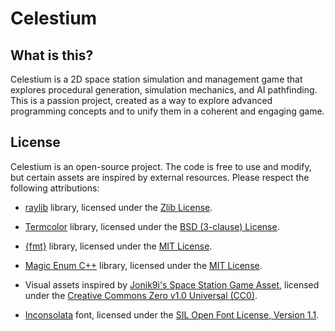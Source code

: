 # **Celestium**

## What is this?

Celestium is a 2D space station simulation and management game that explores procedural generation, simulation mechanics, and AI pathfinding.
This is a passion project, created as a way to explore advanced programming concepts and to unify them in a coherent and engaging game.

## License

Celestium is an open-source project. The code is free to use and modify, but certain assets are inspired by external resources. Please respect the following attributions:

- [raylib](https://github.com/raysan5/raylib) library, licensed under the [Zlib License](https://github.com/raysan5/raylib/blob/master/LICENSE).

- [Termcolor](https://github.com/ikalnytskyi/termcolor) library, licensed under the [BSD (3-clause) License](https://github.com/ikalnytskyi/termcolor/blob/master/LICENSE).

- [{fmt}](https://github.com/fmtlib/fmt) library, licensed under the [MIT License](https://github.com/fmtlib/fmt/blob/master/LICENSE).

- [Magic Enum C++](https://github.com/Neargye/magic_enum) library, licensed under the [MIT License](https://github.com/Neargye/magic_enum/blob/master/LICENSE).

- Visual assets inspired by [Jonik9i's Space Station Game Asset](https://jonik9i.itch.io/free-space-station-game-asset), licensed under the [Creative Commons Zero v1.0 Universal (CC0)](https://creativecommons.org/publicdomain/zero/1.0/).

- [Inconsolata](https://github.com/googlefonts/Inconsolata) font, licensed under the [SIL Open Font License, Version 1.1](assets/fonts/OFL.txt).
